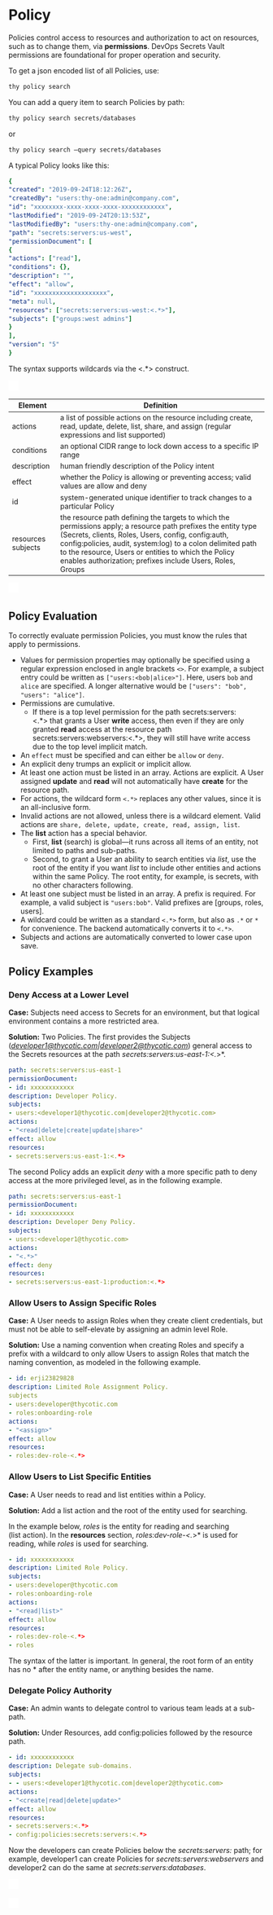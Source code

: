 ﻿[title]: # (Policy)
[tags]: # (DevOps Secrets Vault,DSV,)
[priority]: # (1860)

# Policy

Policies control access to resources and authorization to act on resources, such as to change them, via **permissions**.
DevOps Secrets Vault permissions are foundational for proper operation and security.

To get a json encoded list of all Policies, use:

```BASH
thy policy search
```

You can add a query item to search Policies by path:

```BASH
thy policy search secrets/databases
```

or

```BASH
thy policy search –query secrets/databases
```

A typical Policy looks like this:

```yaml
{
"created": "2019-09-24T18:12:26Z",
"createdBy": "users:thy-one:admin@company.com",
"id": "xxxxxxxx-xxxx-xxxx-xxxx-xxxxxxxxxxxx",
"lastModified": "2019-09-24T20:13:53Z",
"lastModifiedBy": "users:thy-one:admin@company.com",
"path": "secrets:servers:us-west",
"permissionDocument": [
{
"actions": ["read"],
"conditions": {},
"description": "",
"effect": "allow",
"id": "xxxxxxxxxxxxxxxxxxxx",
"meta": null,
"resources": ["secrets:servers:us-west:<.*>"],
"subjects": ["groups:west admins"]
}
],
"version": "5"
}
```

The syntax supports wildcards via the <.*> construct.

![](./images/spacer.png)

| **Element**        | **Definition**                                                                                                                                                                                                                                                                                                                                          |
|--------------------|---------------------------------------------------------------------------------------------------------------------------------------------------------------------------------------------------------------------------------------------------------------------------------------------------------------------------------------------------------|
| actions            | a list of possible actions on the resource including create, read, update, delete, list, share, and assign (regular expressions and list supported)                                                                                                                                                                                                                      |
| conditions         | an optional CIDR range to lock down access to a specific IP range                                                                                                                                                                                                                                                                                       |
| description        | human friendly description of the Policy intent                                                                                                                                                                                                                                                                                                         |
| effect             | whether the Policy is allowing or preventing access; valid values are allow and deny                                                                                                                                                                                                                                                                    |
| id                 | system-generated unique identifier to track changes to a particular Policy                                                                                                                                                                                                                                                                              |
| resources subjects | the resource path defining the targets to which the permissions apply; a resource path prefixes the entity type (Secrets, clients, Roles, Users, config, config:auth, config:policies, audit, system:log) to a colon delimited path to the resource, Users or entities to which the Policy enables authorization; prefixes include Users, Roles, Groups |

![](./images/spacer.png)

## Policy Evaluation

To correctly evaluate permission Policies, you must know the rules that apply to permissions.

* Values for permission properties may optionally be specified using a regular expression enclosed in angle brackets `<>`. For example,
a subject entry could be written as `["users:<bob|alice>"]`. Here, users `bob` and `alice` are specified. A longer alternative would be
`["users": "bob", "users": "alice"]`.
* Permissions are cumulative.
  * If there is a top level permission for the path secrets:servers:<.\*> that grants a User **write** access, then even if they are only granted **read** access at the resource path secrets:servers:webservers:<.\*>, they will still have write access due to the top level implicit match.
* An `effect` must be specified and can either be `allow` or `deny`.
* An explicit deny trumps an explicit or implicit allow.
* At least one action must be listed in an array. Actions are explicit. A User assigned **update** and **read** will not automatically have **create** for the resource path.
* For actions, the wildcard form `<.*>` replaces any other values, since it is an all-inclusive form.
* Invalid actions are not allowed, unless there is a wildcard element. Valid actions are `share, delete, update, create, read, assign, list`.
* The **list** action has a special behavior.
  * First, **list** (search) is global—it runs across all items of an entity, not limited to paths and sub-paths.
  * Second, to grant a User an ability to search entities via *list*, use the root of the entity if you want *list* to include other entities and actions within the same Policy. The root entity, for example, is secrets, with no other characters following.
* At least one subject must be listed in an array. A prefix is required. For example, a valid subject is `"users:bob"`. Valid prefixes are [groups, roles, users].
* A wildcard could be written as a standard `<.*>` form, but also as `.*` or `*` for convenience. The backend automatically converts it to `<.*>`.
* Subjects and actions are automatically converted to lower case upon save.

## Policy Examples

### Deny Access at a Lower Level

**Case:** Subjects need access to Secrets for an environment, but that logical environment contains a more restricted area.

**Solution:** Two Policies. The first provides the Subjects (*developer1@thycotic.com|developer2@thycotic.com*) general access to the Secrets resources at the path *secrets:servers:us-east-1:<.*>*.

```yaml
path: secrets:servers:us-east-1
permissionDocument:
- id: xxxxxxxxxxxx
description: Developer Policy.
subjects:
- users:<developer1@thycotic.com|developer2@thycotic.com>
actions:
- "<read|delete|create|update|share>"
effect: allow
resources:
- secrets:servers:us-east-1:<.*>
```

The second Policy adds an explicit *deny* with a more specific path to deny access at the more privileged level, as in the following example.

```yaml
path: secrets:servers:us-east-1
permissionDocument:
- id: xxxxxxxxxxxx
description: Developer Deny Policy.
subjects:
- users:<developer1@thycotic.com>
actions:
- "<.*>"
effect: deny
resources:
- secrets:servers:us-east-1:production:<.*>
```

### Allow Users to Assign Specific Roles

**Case:** A User needs to assign Roles when they create client credentials, but must not be able to self-elevate by assigning an admin level Role.

**Solution:** Use a naming convention when creating Roles and specify a prefix with a wildcard to only allow Users to assign Roles that match the naming convention, as modeled in the following example.

```yaml
- id: erji23829828
description: Limited Role Assignment Policy.
subjects
- users:developer@thycotic.com
- roles:onboarding-role
actions:
- "<assign>"
effect: allow
resources:
- roles:dev-role-<.*>
```

### Allow Users to List Specific Entities

**Case:** A User needs to read and list entities within a Policy.

**Solution:** Add a list action and the root of the entity used for searching.

In the example below, *roles* is the entity for reading and searching (list action). In the **resources** section, *roles:dev-role-<.*>* is used for reading, while *roles* is used for searching.

```yaml
- id: xxxxxxxxxxxx
description: Limited Role Policy.
subjects:
- users:developer@thycotic.com
- roles:onboarding-role
actions:
- "<read|list>"
effect: allow
resources:
- roles:dev-role-<.*>
- roles
```

The syntax of the latter is important. In general, the root form of an entity has no * after the entity name, or anything besides the name.

### Delegate Policy Authority

**Case:** An admin wants to delegate control to various team leads at a sub-path.

**Solution:** Under Resources, add config:policies followed by the resource path.

```yaml
- id: xxxxxxxxxxxx
description: Delegate sub-domains.
subjects:
- - users:<developer1@thycotic.com|developer2@thycotic.com>
actions:
- "<create|read|delete|update>"
effect: allow
resources:
- secrets:servers:<.*>
- config:policies:secrets:servers:<.*>
```

Now the developers can create Policies below the *secrets:servers:* path; for example, developer1 can create Policies for *secrets:servers:webservers* and developer2 can do the same at *secrets:servers:databases*.

![](./images/spacer.png)

![](./images/spacer.png)
